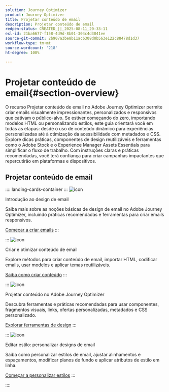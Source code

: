 ```yaml
---
solution: Journey Optimizer
product: Journey Optimizer
title: Projetar conteúdo de email
description: Projetar conteúdo de email
redpen-status: CREATED_||_2025-08-11_20-33-11
exl-id: 21ba6677-f158-4d9d-8b01-304c4d3841ee
source-git-commit: 2b907a3be8b11ac6308d0b563e122c88478d1d37
workflow-type: tm+mt
source-wordcount: '218'
ht-degree: 100%

---
```


# Projetar conteúdo de email{#section-overview}

O recurso Projetar conteúdo de email no Adobe Journey Optimizer permite criar emails visualmente impressionantes, personalizados e responsivos que cativam o público-alvo. Se estiver começando do zero, importando modelos HTML ou personalizando estilos, este guia orientará você em todas as etapas: desde o uso de conteúdo dinâmico para experiências personalizadas até à otimização da acessibilidade com metadados e CSS. Explore dicas práticas, componentes de design reutilizáveis e ferramentas como o Adobe Stock e o Experience Manager Assets Essentials para simplificar o fluxo de trabalho. Com instruções claras e práticas recomendadas, você terá confiança para criar campanhas impactantes que repercutirão em plataformas e dispositivos.

## Projetar conteúdo de email

:::: landing-cards-container
:::
![icon](https://cdn.experienceleague.adobe.com/icons/circle-play.svg)

Introdução ao design de email

Saiba mais sobre as noções básicas de design de email no Adobe Journey Optimizer, incluindo práticas recomendadas e ferramentas para criar emails responsivos.

[Começar a criar emails](../using/email/get-started-email-design.md)
:::

:::
![icon](https://cdn.experienceleague.adobe.com/icons/list-check.svg)

Criar e otimizar conteúdo de email

Explore métodos para criar conteúdo de email, importar HTML, codificar emails, usar modelos e aplicar temas reutilizáveis.

[Saiba como criar conteúdo](start-creating-content-landing-page.md)
:::

:::
![icon](https://cdn.experienceleague.adobe.com/icons/puzzle-piece.svg)

Projetar conteúdo no Adobe Journey Optimizer

Descubra ferramentas e práticas recomendadas para usar componentes, fragmentos visuais, links, ofertas personalizadas, metadados e CSS personalizado.

[Explorar ferramentas de design](add-content-landing-page.md)
:::

:::
![icon](https://cdn.experienceleague.adobe.com/icons/gear.svg)

Editar estilo: personalizar designs de email

Saiba como personalizar estilos de email, ajustar alinhamentos e espaçamentos, modificar planos de fundo e aplicar atributos de estilo em linha.

[Começar a personalizar estilos](edit-style-landing-page.md)
:::

::::
